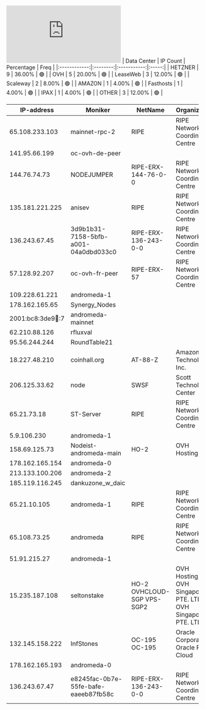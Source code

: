 ![Diagramm](https://github.com/obajay/StateSync-snapshots/blob/main/Projects/AndromedaProtocol/1/README.md)
| Data Center | IP Count | Percentage | Freq |
|:------------:|:--------:|:-----------:|:-----:|
| HETZNER | 9 | 36.00% | 🟢 |
| OVH | 5 | 20.00% | 🟢 |
| LeaseWeb | 3 | 12.00% | 🟢 |
| Scaleway | 2 | 8.00% | 🟢 |
| AMAZON | 1 | 4.00% | 🟢 |
| Fasthosts | 1 | 4.00% | 🟢 |
| IPAX | 1 | 4.00% | 🟢 |
| OTHER | 3 | 12.00% | 🟢 |

<!-- START_TABLE -->
| IP-address | Moniker | NetName | Organization |
|-------------|-------------|-------------|-------------|
| 65.108.233.103 | mainnet-rpc-2 | RIPE | RIPE Network Coordination Centre |
| 141.95.66.199 | oc-ovh-de-peer |  |  |
| 144.76.74.73 | NODEJUMPER | RIPE-ERX-144-76-0-0 | RIPE Network Coordination Centre |
| 135.181.221.225 | anisev | RIPE | RIPE Network Coordination Centre |
| 136.243.67.45 | 3d9b1b31-7158-5bfb-a001-04a0dbd033c0 | RIPE-ERX-136-243-0-0 | RIPE Network Coordination Centre |
| 57.128.92.207 | oc-ovh-fr-peer | RIPE-ERX-57 | RIPE Network Coordination Centre |
| 109.228.61.221 | andromeda-1 |  |  |
| 178.162.165.65 | Synergy_Nodes |  |  |
| 2001:bc8:3de9:100::7 | andromeda-mainnet |  |  |
| 62.210.88.126 | rfluxval |  |  |
| 95.56.244.244 | RoundTable21 |  |  |
| 18.227.48.210 | coinhall.org | AT-88-Z | Amazon Technologies Inc. |
| 206.125.33.62 | node | SWSF | Scott Technology Center |
| 65.21.73.18 | ST-Server | RIPE | RIPE Network Coordination Centre |
| 5.9.106.230 | andromeda-1 |  |  |
| 158.69.125.73 | Nodeist-andromeda-main | HO-2 | OVH Hosting, Inc. |
| 178.162.165.154 | andromeda-0 |  |  |
| 213.133.100.206 | andromeda-2 |  |  |
| 185.119.116.245 | dankuzone_w_daic |  |  |
| 65.21.10.105 | andromeda-1 | RIPE | RIPE Network Coordination Centre |
| 65.108.73.25 | andromeda | RIPE | RIPE Network Coordination Centre |
| 51.91.215.27 | andromeda-1 |  |  |
| 15.235.187.108 | seltonstake | HO-2 OVHCLOUD-SGP VPS-SGP2 | OVH Hosting, Inc. OVH Singapore PTE. LTD OVH Singapore PTE. LTD |
| 132.145.158.222 | InfStones | OC-195 OC-195 | Oracle Corporation Oracle Public Cloud |
| 178.162.165.193 | andromeda-0 |  |  |
| 136.243.67.47 | e8245fac-0b7e-55fe-bafe-eaeeb87fb58c | RIPE-ERX-136-243-0-0 | RIPE Network Coordination Centre |

<!-- END_TABLE -->